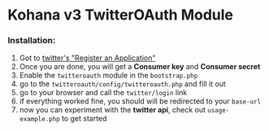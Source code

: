 # Kohana v3 TwitterOAuth Module

### Installation:

1. Got to [twitter's "Register an Application"](http://twitter.com/apps/new)
2. Once you are done, you will get a **Consumer key** and **Consumer secret**
4. Enable the `twitteroauth` module in the `bootstrap.php`
5. go to the `twitteroauth/config/twitteroauth.php` and fill it out
6. go to your browser and call the `twitter/login` link
7. if everything worked fine, you should will be redirected to your `base-url`
8. now you can experiment with the **twitter api**, check out `usage-example.php` to get started
